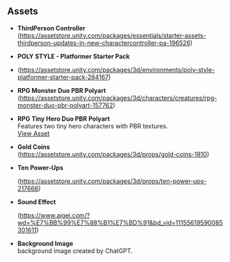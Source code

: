 ## Assets

- **ThirdPerson Controller**  
(https://assetstore.unity.com/packages/essentials/starter-assets-thirdperson-updates-in-new-charactercontroller-pa-196526)


- **POLY STYLE - Platformer Starter Pack**
- (https://assetstore.unity.com/packages/3d/environments/poly-style-platformer-starter-pack-284167)


- **RPG Monster Duo PBR Polyart**  
(https://assetstore.unity.com/packages/3d/characters/creatures/rpg-monster-duo-pbr-polyart-157762)

- **RPG Tiny Hero Duo PBR Polyart**  
  Features two tiny hero characters with PBR textures.  
  [View Asset](https://assetstore.unity.com/packages/3d/characters/humanoids/rpg-tiny-hero-duo-pbr-polyart-225148)


- **Gold Coins**  
  (https://assetstore.unity.com/packages/3d/props/gold-coins-1810)

- **Ten Power-Ups**  

  (https://assetstore.unity.com/packages/3d/props/ten-power-ups-217666)


- **Sound Effect**  

  (https://www.aigei.com/?wd=%E7%BB%99%E7%88%B1%E7%BD%91&bd_vid=11155619590085301611)

- **Background Image**  
background image created by ChatGPT.  
